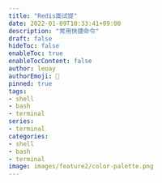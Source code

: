 ```yaml
---
title: "Redis面试提"
date: 2022-01-09T10:33:41+09:00
description: "常用快捷命令"
draft: false
hideToc: false
enableToc: true
enableTocContent: false
author: leoay
authorEmoji: 🎅
pinned: true
tags:
- shell
- bash
- terminal
series:
- terminal
categories:
- shell
- bash
- terminal
image: images/feature2/color-palette.png
---
```



